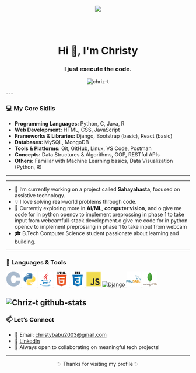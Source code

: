 <p align="center">
  <img  src="https://user-images.githubusercontent.com/74038190/212750996-938b257b-266c-45a7-9af7-655341c0f58b.gif" >
</p>

<br><br>
<h1 align="center">Hi 👋, I'm Christy</h1>
<h3 align="center">I just execute the code.</h3>

<p align="center">
  <img src="https://komarev.com/ghpvc/?username=chriz-t&label=Profile%20views&color=0e75b6&style=flat" alt="chriz-t" />
</p>
---

<h3 align="left">💻 My Core Skills</h3>

- **Programming Languages:** Python, C, Java, R  
- **Web Development:** HTML, CSS, JavaScript  
- **Frameworks & Libraries:** Django, Bootstrap (basic), React (basic)  
- **Databases:** MySQL, MongoDB  
- **Tools & Platforms:** Git, GitHub, Linux, VS Code, Postman  
- **Concepts:** Data Structures & Algorithms, OOP, RESTful APIs  
- **Others:** Familiar with Machine Learning basics, Data Visualization (Python, R)

---


---

- 🔭 I’m currently working on a project called **Sahayahasta**, focused on assistive technology.
- 💡 I love solving real-world problems through code.
- 🌱 Currently exploring more in **AI/ML**, **computer vision**, and o give me code for in python opencv to implement preprossing in phase 1 to take input from webcamfull-stack development.o give me code for in python opencv to implement preprossing in phase 1 to take input from webcam
- 🎓 B.Tech Computer Science student passionate about learning and building.

---

<h3 align="left">🚀 Languages & Tools</h3>

<p align="left">
  <a href="https://www.cprogramming.com/" target="_blank" rel="noreferrer">
    <img src="https://raw.githubusercontent.com/devicons/devicon/master/icons/c/c-original.svg" alt="C" width="40" height="40"/>
  </a>
  <a href="https://www.python.org" target="_blank" rel="noreferrer">
    <img src="https://raw.githubusercontent.com/devicons/devicon/master/icons/python/python-original.svg" alt="Python" width="40" height="40"/>
  </a>
  <a href="https://www.java.com" target="_blank" rel="noreferrer">
    <img src="https://raw.githubusercontent.com/devicons/devicon/master/icons/java/java-original.svg" alt="Java" width="40" height="40"/>
  </a>
  <a href="https://www.w3.org/html/" target="_blank" rel="noreferrer">
    <img src="https://raw.githubusercontent.com/devicons/devicon/master/icons/html5/html5-original-wordmark.svg" alt="HTML5" width="40" height="40"/>
  </a>
  <a href="https://www.w3schools.com/css/" target="_blank" rel="noreferrer">
    <img src="https://raw.githubusercontent.com/devicons/devicon/master/icons/css3/css3-original-wordmark.svg" alt="CSS3" width="40" height="40"/>
  </a>
  <a href="https://developer.mozilla.org/en-US/docs/Web/JavaScript" target="_blank" rel="noreferrer">
    <img src="https://raw.githubusercontent.com/devicons/devicon/master/icons/javascript/javascript-original.svg" alt="JavaScript" width="40" height="40"/>
  </a>
  <a href="https://www.djangoproject.com/" target="_blank" rel="noreferrer">
    <img src="https://cdn.worldvectorlogo.com/logos/django.svg" alt="Django" width="40" height="40"/>
  </a>
  <a href="https://www.mysql.com/" target="_blank" rel="noreferrer">
    <img src="https://raw.githubusercontent.com/devicons/devicon/master/icons/mysql/mysql-original-wordmark.svg" alt="MySQL" width="40" height="40"/>
  </a>
  <a href="https://www.mongodb.com/" target="_blank" rel="noreferrer">
    <img src="https://raw.githubusercontent.com/devicons/devicon/master/icons/mongodb/mongodb-original-wordmark.svg" alt="MongoDB" width="40" height="40"/>
  </a>
</p>

![Chriz-t github-stats](https://stats.dooboo.io/api/github-stats-advanced?login=Chriz-t)
---

<h3 align="left">📫 Let’s Connect</h3>

- 📧 Email: christybabu2003@gmail.com  
- 💼 [LinkedIn](https://linkedin.com/in/your-profile)  
- 🧠 Always open to collaborating on meaningful tech projects!

---

<p align="center">✨ Thanks for visiting my profile ✨</p>
